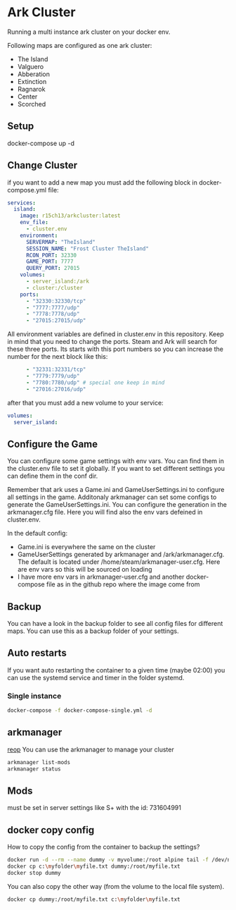 # Ark Cluster

Running a multi instance ark cluster on your docker env.

Following maps are configured as one ark cluster:

- The Island
- Valguero
- Abberation
- Extinction
- Ragnarok
- Center
- Scorched

## Setup

docker-compose up -d

## Change Cluster

if you want to add a new map you must add the following block in docker-compose.yml file:

```yaml
services:
  island:
    image: r15ch13/arkcluster:latest
    env_file:
      - cluster.env
    environment:
      SERVERMAP: "TheIsland"
      SESSION_NAME: "Frost Cluster TheIsland"
      RCON_PORT: 32330
      GAME_PORT: 7777
      QUERY_PORT: 27015
    volumes:
      - server_island:/ark
      - cluster:/cluster
    ports:
      - "32330:32330/tcp"
      - "7777:7777/udp"
      - "7778:7778/udp"
      - "27015:27015/udp"
```

All environment variables are defined in cluster.env in this repository.
Keep in mind that you need to change the ports. Steam and Ark will search for these three ports.
Its starts with this port numbers so you can increase the number for the next block like this:

```yaml
      - "32331:32331/tcp"
      - "7779:7779/udp"
      - "7780:7780/udp" # special one keep in mind
      - "27016:27016/udp"
```

after that you must add a new volume to your service:

```yaml
volumes:
  server_island:
```

## Configure the Game

You can configure some game settings with env vars. You can find them in the cluster.env file to set it globally.
If you want to set different settings you can define them in the conf dir.

Remember that ark uses a Game.ini and GameUserSettings.ini to configure all settings in the game.
Additonaly arkmanager can set some configs to generate the GameUserSettings.ini.
You can configure the generation in the arkmanager.cfg file. Here you will find also the env vars defeined in cluster.env.

In the default config:

- Game.ini is everywhere the same on the cluster
- GameUserSettings generated by arkmanager and /ark/arkmanager.cfg. The default is located under /home/steam/arkmanager-user.cfg. Here are env vars so this will be sourced on loading
- I have more env vars in arkmanager-user.cfg and another docker-compose file as in the github repo where the image come from

## Backup

You can have a look in the backup folder to see all config files for different maps. You can use this as a backup folder of your settings.

## Auto restarts

If you want auto restarting the container to a given time (maybe 02:00) you can use the systemd service and timer in the folder systemd.

### Single instance

```sh
docker-compose -f docker-compose-single.yml -d
```

## arkmanager

[reop](https://github.com/arkmanager/ark-server-tools)
You can use the arkmanager to manage your cluster

```sh
arkmanager list-mods
arkmanager status
```

## Mods

must be set in server settings like S+ with the id: 731604991

## docker copy config

How to copy the config from the container to backup the settings?

```sh
docker run -d --rm --name dummy -v myvolume:/root alpine tail -f /dev/null
docker cp c:\myfolder\myfile.txt dummy:/root/myfile.txt
docker stop dummy
```

You can also copy the other way (from the volume to the local file system).

```sh
docker cp dummy:/root/myfile.txt c:\myfolder\myfile.txt
```
